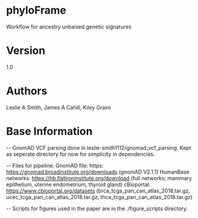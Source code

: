 # phyloFrame
Workflow for ancestry unbaised genetic signatures

# Version
1.0

# Authors
Leslie A Smith, James A Cahill, Kiley Graim

# Base Information

-- GnomAD VCF parsing done in leslie-smith1112/gnomad_vcf_parsing.  Kept as seperate directory for now for simplicity in dependencies.

-- Files for pipeline:
GnomAD file: https: https://gnomad.broadinstitute.org/downloads (gnomAD V2.1.1)
HumanBase networks: https://hb.flatironinstitute.org/download (full networks; mammary epithelium, uterine endometrium, thyroid gland)
cBioportal: https://www.cbioportal.org/datasets (brca_tcga_pan_can_atlas_2018.tar.gz, ucec_tcga_pan_can_atlas_2018.tar.gz, thca_tcga_pan_can_atlas_2018.tar.gz)

-- Scripts for figures used in the paper are in the ./figure_scripts directory.



